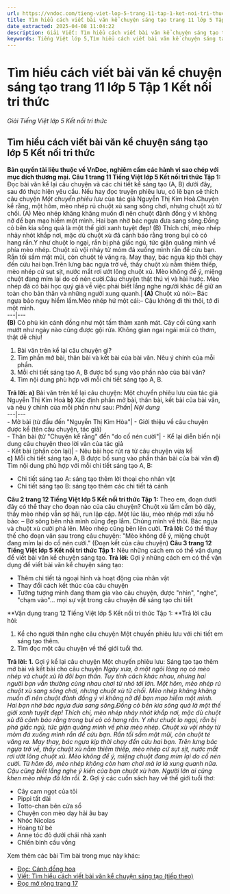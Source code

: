 ```yaml
---
url: https://vndoc.com/tieng-viet-lop-5-trang-11-tap-1-ket-noi-tri-thuc-319503
title: Tìm hiểu cách viết bài văn kể chuyện sáng tạo trang 11 lớp 5 Tập 1 Kết nối tri thức - Giải Tiếng Việt lớp 5 Kết nối tri thức - VnDoc.com
date_extracted: 2025-04-08 11:04:22
description: Giải Viết: Tìm hiểu cách viết bài văn kể chuyện sáng tạo trang 11 lớp 5 Tập 1 Kết nối tri thức gồm các phần hướng dẫn giải chi tiết, đầy đủ nhất chỉ có trên VnDoc. Mời các bạn tham khảo.
keywords: Tiếng Việt lớp 5,Tìm hiểu cách viết bài văn kể chuyện sáng tạo trang 11 lớp 5 Tập 1 Kết nối tri thức,Tiếng Việt lớp 5 trang 11 Tập 1 Kết nối tri thức,Tìm hiểu cách viết bài văn kể chuyện sáng tạo lớp 5 Kết nối tri thức,Tiếng Việt lớp 5 Tập 1 trang 11 Kết nối tri thức,Tìm hiểu cách viết bài văn kể chuyện sáng tạo lớp 5 trang 11,Tiếng Việt lớp 5 Kết nối tri thức,Tiếng Việt lớp 5 Tập 1,sgk Tiếng Việt lớp 5
---
```


# Tìm hiểu cách viết bài văn kể chuyện sáng tạo trang 11 lớp 5 Tập 1 Kết nối tri thức
 _Giải Tiếng Việt lớp 5 Kết nối tri thức_
## **Tìm hiểu cách viết bài văn kể chuyện sáng tạo lớp 5 Kết nối tri thức**
**Bản quyền tài liệu thuộc về VnDoc, nghiêm cấm các hành vi sao chép với mục đích thương mại.**
**Câu 1 trang 11 Tiếng Việt lớp 5 Kết nối tri thức Tập 1:** Đọc bài văn kể lại câu chuyện và các chi tiết kể sáng tạo \(A, B\) dưới đây, sau đó thực hiện yêu cầu.
Nếu hay đọc truyện phiêu lưu, có lẽ bạn sẽ thích câu chuyện _Một chuyển phiêu lưu_ của tác giả Nguyễn Thị Kim Hoà.Chuyện kể rằng, một hôm, mèo nhép rủ chuột xù sang sông chơi, nhưng chuột xù từ chối. \(A\) Mèo nhép khăng khăng muốn đi nên chuột đành đồng ý vì không nỡ để bạn mạo hiểm một mình. Hai bạn nhờ bác ngựa đưa sang sông.Đồng cỏ bên kia sông quả là một thế giới xanh tuyệt đẹp\! \(B\) Thích chí, mèo nhép nhảy nhót khắp nơi, mặc dù chuột xù đã cảnh báo rằng trong bụi cỏ có hang rắn.Y như chuột lo ngại, rắn bị phá giấc ngủ, tức giận quăng mình về phía mèo nhép. Chuột xù vội nhảy từ mỏm đá xuống mình rắn để cứu bạn. Rắn tối sầm mặt mũi, còn chuột té văng ra. May thay, bác ngựa kịp thời chạy đến cứu hai bạn.Trên lưng bác ngựa trở về, thấy chuột xù nằm thiêm thiếp, mèo nhép cứ sụt sịt, nước mắt rơi ướt lông chuột xù. Mèo không để ý, miệng chuột đang mím lại do cố nén cười.Câu chuyện thật thú vị và hài hước. Mèo nhép đã có bài học quý giá về việc phải biết lắng nghe người khác để giữ an toàn cho bản thân và những người xung quanh.| **\(A\)** Chuột xù nói:– Bác ngựa bảo nguy hiểm lắm.Mèo nhép hứ một cái:– Cậu không đi thì thôi, tớ đi một mình.  
---|---  
**\(B\)** Cỏ phủ kín cánh đồng như một tấm thảm xanh mát. Cây cối cũng xanh mướt như ngày nào cũng được gội rửa. Không gian ngai ngái mùi cỏ thơm, thật dễ chịu\!  
  1. Bài văn trên kể lại câu chuyện gì?
  2. Tìm phần mở bài, thân bài và kết bài của bài văn. Nêu ý chính của mỗi phần.
  3. Mỗi chi tiết sáng tạo A, B được bổ sung vào phần nào của bài văn?
  4. Tìm nội dung phù hợp với mỗi chi tiết sáng tạo A, B.

**Trả lời:**
**a\)** Bài văn trên kể lại câu chuyện: Một chuyển phiêu lưu của tác giả Nguyễn Thị Kim Hoà
**b\)** Xác định phần mở bài, thân bài, kết bài của bài văn, và nêu ý chính của mỗi phần như sau:
_Phần_|  _Nội dung_  
---|---  
\- Mở bài \(từ đầu đến "Nguyễn Thị Kim Hòa"| \- Giới thiệu về câu chuyện được kể \(tên câu chuyện, tác giả\)  
\- Thân bài \(từ "Chuyện kể rằng" đến "do cố nén cười"| \- Kể lại diễn biến nội dung câu chuyện theo lời văn của tác giả  
\- Kết bài \(phần còn lại\)| \- Nêu bài học rút ra từ câu chuyện vừa kể  
**c\)** Mỗi chi tiết sáng tạo A, B được bổ sung vào phần thân bài của bài văn
**d\)** Tìm nội dung phù hợp với mỗi chi tiết sáng tạo A, B:
  * Chi tiết sáng tạo A: sáng tạo thêm lời thoại cho nhân vật
  * Chi tiết sáng tạo B: sáng tạo thêm các chi tiết tả cảnh

**Câu 2 trang 12 Tiếng Việt lớp 5 Kết nối tri thức Tập 1:** Theo em, đoạn dưới đây có thể thay cho đoạn nào của câu chuyện?
Chuột xù lầm cầm bò dậy, thấy mèo nhép vẫn sợ hãi, run lập cập. Một lúc lâu, mèo nhép mới xấu hổ bảo:
– Bờ sông bên nhà mình cũng đẹp lắm. Chúng mình về thôi.
Bác ngựa và chuột xù cười phá lên. Mèo nhép cũng bẽn lẽn cười.
**Trả lời:**
Có thể thay thế cho đoạn văn sau trong câu chuyện: "Mèo không để ý, miệng chuột đang mím lại do cố nén cười." \(Đoạn kết của câu chuyện\)
**Câu 3 trang 12 Tiếng Việt lớp 5 Kết nối tri thức Tập 1:** Nêu những cách em có thể vận dụng để viết bài văn kể chuyện sáng tạo.
**Trả lời:**
Gợi ý những cách em có thể vận dụng để viết bài văn kể chuyện sáng tạo:
  * Thêm chi tiết tả ngoại hình và hoạt động của nhân vật
  * Thay đổi cách kết thúc của câu chuyện
  * Tưởng tượng mình đang tham gia vào câu chuyện, được "nhìn", "nghe", "chạm vào"... mọi sự vật trong câu chuyện để sáng tạo chi tiết

**Vận dụng trang 12 Tiếng Việt lớp 5 Kết nối tri thức Tập 1: **Trả lời câu hỏi:
  1. Kể cho người thân nghe câu chuyện Một chuyến phiêu lưu với chi tiết em sáng tạo thêm.
  2. Tìm đọc một câu chuyện về thế giới tuổi thơ.

**Trả lời:**
**1.** Gợi ý kể lại câu chuyện Một chuyến phiêu lưu: Sáng tạo tạo thêm mở bài và kết bài cho câu chuyện
_Ngày xưa, ở một ngôi làng nọ có mèo nhép và chuột xù là đôi bạn thân. Tuy tính cách khác nhau, nhưng hai người bạn vẫn thường cùng nhau chơi từ nhỏ tới lớn._
_Một hôm, mèo nhép rủ chuột xù sang sông chơi, nhưng chuột xù từ chối. Mèo nhép khăng khăng muốn đi nên chuột đành đồng ý vì không nỡ để bạn mạo hiểm một mình. Hai bạn nhờ bác ngựa đưa sang sông.Đồng cỏ bên kia sông quả là một thế giới xanh tuyệt đẹp\! Thích chí, mèo nhép nhảy nhót khắp nơi, mặc dù chuột xù đã cảnh báo rằng trong bụi cỏ có hang rắn. Y như chuột lo ngại, rắn bị phá giấc ngủ, tức giận quăng mình về phía mèo nhép. Chuột xù vội nhảy từ mỏm đá xuống mình rắn để cứu bạn. Rắn tối sầm mặt mũi, còn chuột té văng ra. May thay, bác ngựa kịp thời chạy đến cứu hai bạn. Trên lưng bác ngựa trở về, thấy chuột xù nằm thiêm thiếp, mèo nhép cứ sụt sịt, nước mắt rơi ướt lông chuột xù. Mèo không để ý, miệng chuột đang mím lại do cố nén cười._
_Từ hôm đó, mèo nhép không còn ham chơi mà lơ là xung quanh nữa. Cậu cũng biết lắng nghe ý kiến của bạn chuột xù hơn. Người lớn ai cũng khen mèo nhép đã lớn rồi._
**2.** Gợi ý các cuốn  sách hay về thế giới tuổi thơ:
  * Cây cam ngọt của tôi
  * Pippi tất dài
  * Totto-chan bên cửa sổ
  * Chuyện con mèo dạy hải âu bay
  * Nhóc Nicolas
  * Hoàng tử bé
  * Anne tóc đỏ dưới chái nhà xanh
  * Chiến binh cầu vồng

Xem thêm các bài Tìm bài trong mục này khác:
  * [Đọc: Cánh đồng hoa](</tieng-viet-lop-5-trang-13-tap-1-ket-noi-tri-thuc-319560>)
  * [Viết: Tìm hiểu cách viết bài văn kể chuyện sáng tạo \(tiếp theo\)](</tieng-viet-lop-5-trang-15-tap-1-ket-noi-tri-thuc-319563>)
  * [Đọc mở rộng trang 17](</tieng-viet-lop-5-trang-17-tap-1-ket-noi-tri-thuc-319564>)

